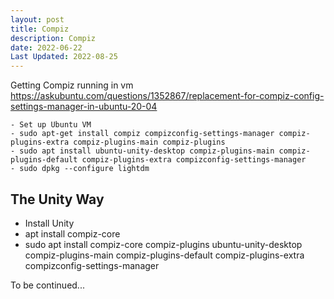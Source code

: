 ```yaml
---
layout: post
title: Compiz
description: Compiz
date: 2022-06-22
Last Updated: 2022-08-25
---
```

Getting Compiz running in vm
https://askubuntu.com/questions/1352867/replacement-for-compiz-config-settings-manager-in-ubuntu-20-04

```
- Set up Ubuntu VM
- sudo apt-get install compiz compizconfig-settings-manager compiz-plugins-extra compiz-plugins-main compiz-plugins
- sudo apt install ubuntu-unity-desktop compiz-plugins-main compiz-plugins-default compiz-plugins-extra compizconfig-settings-manager
- sudo dpkg --configure lightdm
```

## The Unity Way
- Install Unity
- apt install compiz-core
- sudo apt install compiz-core compiz-plugins ubuntu-unity-desktop compiz-plugins-main compiz-plugins-default compiz-plugins-extra compizconfig-settings-manager

To be continued...
